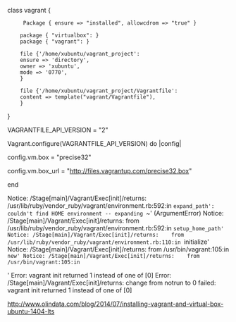 class vagrant {

         Package { ensure => "installed", allowcdrom => "true" }

        package { "virtualbox": }
        package { "vagrant": }

        file {'/home/xubuntu/vagrant_project':
        ensure => 'directory',
        owner => 'xubuntu',
        mode => '0770',
        }

        file {'/home/xubuntu/vagrant_project/Vagrantfile':
        content => template("vagrant/Vagrantfile"),
        }
}

VAGRANTFILE_API_VERSION = "2"

Vagrant.configure(VAGRANTFILE_API_VERSION) do |config|

config.vm.box = "precise32"

config.vm.box_url = "http://files.vagrantup.com/precise32.box"

end

Notice: /Stage[main]/Vagrant/Exec[init]/returns: /usr/lib/ruby/vendor_ruby/vagrant/environment.rb:592:in `expand_path': couldn't find HOME environment -- expanding `~' (ArgumentError)
Notice: /Stage[main]/Vagrant/Exec[init]/returns: 	from /usr/lib/ruby/vendor_ruby/vagrant/environment.rb:592:in `setup_home_path'
Notice: /Stage[main]/Vagrant/Exec[init]/returns: 	from /usr/lib/ruby/vendor_ruby/vagrant/environment.rb:110:in `initialize'
Notice: /Stage[main]/Vagrant/Exec[init]/returns: 	from /usr/bin/vagrant:105:in `new'
Notice: /Stage[main]/Vagrant/Exec[init]/returns: 	from /usr/bin/vagrant:105:in `<main>'
Error: vagrant init returned 1 instead of one of [0]
Error: /Stage[main]/Vagrant/Exec[init]/returns: change from notrun to 0 failed: vagrant init returned 1 instead of one of [0]



http://www.olindata.com/blog/2014/07/installing-vagrant-and-virtual-box-ubuntu-1404-lts
